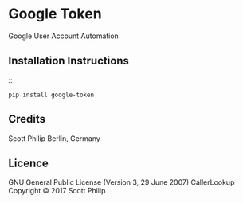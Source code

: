 Google Token
============
Google User Account Automation

Installation Instructions
-------------------------
::

    pip install google-token 

Credits
-------
Scott Philip 
Berlin, Germany


Licence
-------
GNU General Public License (Version 3, 29 June 2007)
CallerLookup Copyright &copy; 2017 Scott Philip
